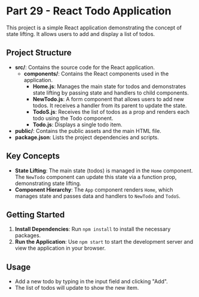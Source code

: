 # Part 29 - React Todo Application

This project is a simple React application demonstrating the concept of state lifting. It allows users to add and display a list of todos.

## Project Structure

- **src/**: Contains the source code for the React application.
  - **components/**: Contains the React components used in the application.
    - **Home.js**: Manages the main state for todos and demonstrates state lifting by passing state and handlers to child components.
    - **NewTodo.js**: A form component that allows users to add new todos. It receives a handler from its parent to update the state.
    - **TodoS.js**: Receives the list of todos as a prop and renders each todo using the Todo component.
    - **Todo.js**: Displays a single todo item.
- **public/**: Contains the public assets and the main HTML file.
- **package.json**: Lists the project dependencies and scripts.

## Key Concepts

- **State Lifting**: The main state (todos) is managed in the `Home` component. The `NewTodo` component can update this state via a function prop, demonstrating state lifting.
- **Component Hierarchy**: The `App` component renders `Home`, which manages state and passes data and handlers to `NewTodo` and `TodoS`.

## Getting Started

1. **Install Dependencies**: Run `npm install` to install the necessary packages.
2. **Run the Application**: Use `npm start` to start the development server and view the application in your browser.

## Usage

- Add a new todo by typing in the input field and clicking "Add".
- The list of todos will update to show the new item.
